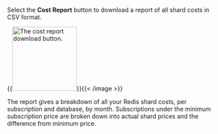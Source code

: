 Select the **Cost Report** button to download a report of all shard costs in CSV format.

{{<image filename="images/rc/button-cost-report-download.png" width=150px alt="The cost report download button." >}}{{< /image >}}

The report gives a breakdown of all your Redis shard costs, per subscription and database, by month. Subscriptions under the minimum subscription price are broken down into actual shard prices and the difference from minimum price.